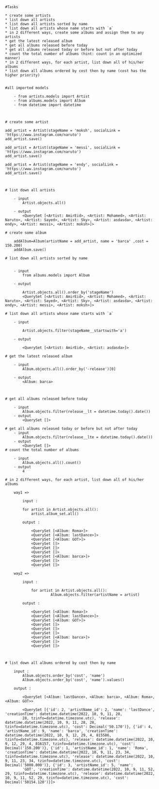     #Tasks

    * create some artists
    * list down all artists
    * list down all artists sorted by name
    * list down all artists whose name starts with `a`
    * in 2 different ways, create some albums and assign them to any artists
    * get the latest released album
    * get all albums released before today
    * get all albums released today or before but not after today
    * count the total number of albums (hint: count in an optimized manner)
    * in 2 different ways, for each artist, list down all of his/her albums
    * list down all albums ordered by cost then by name (cost has the higher priority)


    #all imported models

        - from artists.models import Artist
        - from albums.models import Album
        - from datetime import datetime



    # create some artist

    add_artist = Artist(stageName = 'moksh', socialLink = 'https://www.instagram.com/naruto')
    add_artist.save()

    add_artist = Artist(stageName = 'messi', socialLink = 'https://www.instagram.com/naruto')
    add_artist.save()

    add_artist = Artist(stageName = 'endy', socialLink = 'https://www.instagram.com/naruto')
    add_artist.save()



    # list down all artists

        - input
            Artist.objects.all()

        - output
            <QuerySet [<Artist: AmirEid>, <Artist: Mohamed>, <Artist: Naruto>, <Artist: Sayed>, <Artist: Sky>, <Artist: asdasda>, <Artist: endy>, <Artist: messi>, <Artist: moksh>]>

    # create some album

        addAlbum=Album(artistName = add_artist, name = 'barca' ,cost = 150.200)
        addAlbum.save()

    # list down all artists sorted by name


        - input
            from albums.models import Album

        - output

            Artist.objects.all().order_by('stageName')
            <QuerySet [<Artist: AmirEid>, <Artist: Mohamed>, <Artist: Naruto>, <Artist: Sayed>, <Artist: Sky>, <Artist: asdasda>, <Artist: endy>, <Artist: messi>, <Artist: moksh>]>

    # list down all artists whose name starts with `a`

        - input

            Artist.objects.filter(stageName__startswith='a')

        - output

            <QuerySet [<Artist: AmirEid>, <Artist: asdasda>]>

    # get the latest released album

        - input
            Album.objects.all().order_by('-release')[0]

        - output
            <Album: barca>



    # get all albums released before today

        - input
            Album.objects.filter(release__lt = datetime.today().date())
        - output
            <QuerySet []>

    # get all albums released today or before but not after today
        - input
            Album.objects.filter(release__lte = datetime.today().date())
        - output
            <QuerySet []>
    # count the total number of albums

        - input
            Album.objects.all().count()
        - output
            4

    # in 2 different ways, for each artist, list down all of his/her albums

        way1 =>

            input :

            for artist in Artist.objects.all():
                artist.album_set.all()

            output :

                <QuerySet [<Album: Roma>]>
                <QuerySet [<Album: lastDance>]>
                <QuerySet [<Album: GOT>]>
                <QuerySet []>
                <QuerySet []>
                <QuerySet []>
                <QuerySet [<Album: barca>]>
                <QuerySet []>
                <QuerySet []>

        way2 =>

            input :

                for artist in Artist.objects.all():
                         Album.objects.filter(artistName = artist)

            output :

                <QuerySet [<Album: Roma>]>
                <QuerySet [<Album: lastDance>]>
                <QuerySet [<Album: GOT>]>
                <QuerySet []>
                <QuerySet []>
                <QuerySet []>
                <QuerySet [<Album: barca>]>
                <QuerySet []>
                <QuerySet []>



    # list down all albums ordered by cost then by name

        input :
            Album.objects.order_by('cost', 'name')
            Album.objects.order_by('cost', 'name').values()

        output :

            <QuerySet [<Album: lastDance>, <Album: barca>, <Album: Roma>, <Album: GOT>>

            <QuerySet [{'id': 2, 'artistName_id': 2, 'name': 'lastDance', 'creationTime': datetime.datetime(2022, 10, 9, 11, 28,
            28, tzinfo=datetime.timezone.utc), 'release': datetime.datetime(2022, 10, 9, 11, 28, 28, tzinfo=datetime.timezone.utc), 'cost': Decimal('50.170')}, {'id': 4, 'artistName_id': 9, 'name': 'barca', 'creationTime': datetime.datetime(2022, 10, 9, 12, 29, 4, 815586, tzinfo=datetime.timezone.utc), 'release': datetime.datetime(2022, 10, 9, 12, 29, 4, 816157, tzinfo=datetime.timezone.utc), 'cost': Decimal('150.200')}, {'id': 1, 'artistName_id': 1, 'name': 'Roma', 'creationTime': datetime.datetime(2022, 10, 9, 11, 23, 34, tzinfo=datetime.timezone.utc), 'release': datetime.datetime(2022, 10, 9, 11, 23, 34, tzinfo=datetime.timezone.utc), 'cost': Decimal('5000.000')}, {'id': 3, 'artistName_id': 5, 'name':
            'GOT', 'creationTime': datetime.datetime(2022, 10, 9, 11, 52, 29, tzinfo=datetime.timezone.utc), 'release': datetime.datetime(2022, 10, 9, 11, 52, 29, tzinfo=datetime.timezone.utc), 'cost': Decimal('50154.120')}]>
